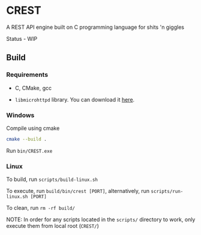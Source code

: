 # CREST

A REST API engine built on C programming language for shits 'n giggles

Status - WIP

## Build

### Requirements

* C, CMake, gcc

* ```libmicrohttpd``` library. You can download it [here](https://www.gnu.org/software/libmicrohttpd/).

### Windows

Compile using cmake

```sh
cmake --build .
```

Run ```bin/CREST.exe```

### Linux

To build, run ```scripts/build-linux.sh```

To execute, run ```build/bin/crest [PORT]```, alternatively, run ```scripts/run-linux.sh [PORT]```

To clean, run ```rm -rf build/```

NOTE: In order for any scripts located in the ```scripts/``` directory to work, only execute them from local root (```CREST/```)
